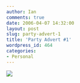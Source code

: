 ```yaml
---
author: Ian
comments: true
date: 2006-04-07 14:32:00
layout: post
slug: party-advert-1
title: 'Party Advert #1'
wordpress_id: 464
categories:
- Personal
---
```


<img src="http://files.ianrenton.com/images/birthday-ads/bday-ad-leeroy.jpg"/>
